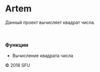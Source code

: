 # Artem
<p>Данный проект вычисляет квадрат числа.</p>
<br>
<h3>Функции</h3>
<ul>
<li>Вычисление квадрата числа</li>
</ul>
<p>© 2018 SFU</p>
